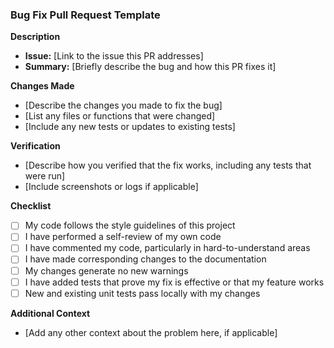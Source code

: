 ### Bug Fix Pull Request Template

**Description**
- **Issue:** [Link to the issue this PR addresses]
- **Summary:** [Briefly describe the bug and how this PR fixes it]

**Changes Made**
- [Describe the changes you made to fix the bug]
- [List any files or functions that were changed]
- [Include any new tests or updates to existing tests]

**Verification**
- [Describe how you verified that the fix works, including any tests that were run]
- [Include screenshots or logs if applicable]

**Checklist**
- [ ] My code follows the style guidelines of this project
- [ ] I have performed a self-review of my own code
- [ ] I have commented my code, particularly in hard-to-understand areas
- [ ] I have made corresponding changes to the documentation
- [ ] My changes generate no new warnings
- [ ] I have added tests that prove my fix is effective or that my feature works
- [ ] New and existing unit tests pass locally with my changes

**Additional Context**
- [Add any other context about the problem here, if applicable]

